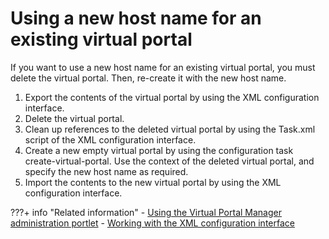 # Using a new host name for an existing virtual portal

If you want to use a new host name for an existing virtual portal, you must delete the virtual portal. Then, re-create it with the new host name.

1.  Export the contents of the virtual portal by using the XML configuration interface.
2.  Delete the virtual portal.
3.  Clean up references to the deleted virtual portal by using the Task.xml script of the XML configuration interface.
4.  Create a new empty virtual portal by using the configuration task create-virtual-portal. Use the context of the deleted virtual portal, and specify the new host name as required.
5.  Import the contents to the new virtual portal by using the XML configuration interface.


???+ info "Related information"
    - [Using the Virtual Portal Manager administration portlet](../../vp_mgr_portlet/advp_vpmgr_use.md)
    - [Working with the XML configuration interface](../../../../deploy_dx/manage/portal_admin_tools/xml_config_interface/working_xml_config_interface/index.md)

